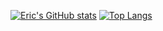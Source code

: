 [![Eric's GitHub stats](https://github-readme-stats.vercel.app/api?username=amoogler)](https://github.com/anuraghazra/github-readme-stats)
[![Top Langs](https://github-readme-stats.vercel.app/api/top-langs/?username=amoogler&show_icons=true&layout=compact&theme=vue)](https://github.com/anuraghazra/github-readme-stats)
